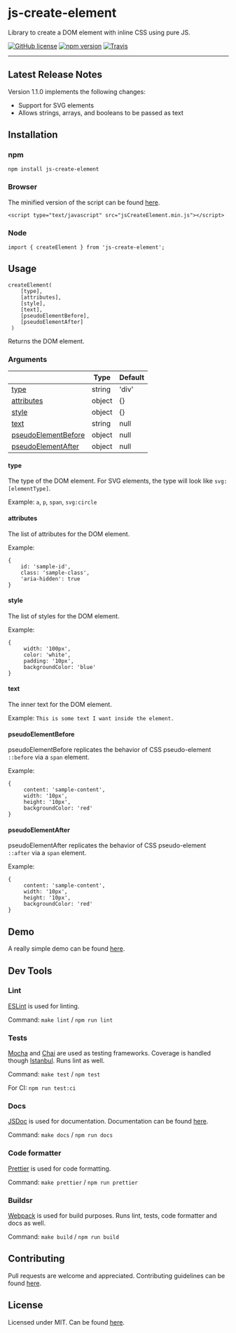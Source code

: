 # js-create-element

Library to create a DOM element with inline CSS using pure JS.

[![GitHub license](https://img.shields.io/badge/license-MIT-blue.svg)](https://github.com/athersharif/js-create-element/blob/master/LICENSE) [![npm version](https://img.shields.io/npm/v/js-create-element.svg?style=flat)](https://www.npmjs.com/package/js-create-element) [![Travis](https://travis-ci.org/athersharif/js-create-element.svg?branch=master)](https://travis-ci.org/athersharif/js-create-element)

----------

## Latest Release Notes

Version 1.1.0 implements the following changes:

- Support for SVG elements
- Allows strings, arrays, and booleans to be passed as text

## Installation

### npm

`npm install js-create-element`

### Browser

The minified version of the script can be found [here](https://github.com/athersharif/js-create-element/blob/master/build/jsCreateElement.min.js).

`<script type="text/javascript" src="jsCreateElement.min.js"></script>`

### Node

`import { createElement } from 'js-create-element';`

## Usage

```
createElement(
	[type],
	[attributes],
	[style],
	[text],
	[pseudoElementBefore],
	[pseudoElementAfter]
 )
```

Returns the DOM element.

### Arguments

|                           | Type   | Default |
 -------------------------- | ------ | --------|
| [type](#type)                      | string | 'div'   |
| [attributes](#attributes)                | object | {}      |
| [style](#style)                     | object | {}      |
| [text](#text)                      | string | null    |
| [pseudoElementBefore](#pseudoelementbefore)       | object | null    |
| [pseudoElementAfter](#pseudoelementafter)        | object | null    |

#### type

The type of the DOM element. For SVG elements, the type will look like `svg:[elementType]`.

Example: `a`, `p`, `span`, `svg:circle`

#### attributes

The list of attributes for the DOM element.

Example:

```
{
	id: 'sample-id',
	class: 'sample-class',
	'aria-hidden': true
}
```

#### style

The list of styles for the DOM element.

Example:

```
{
     width: '100px',
     color: 'white',
     padding: '10px',
     backgroundColor: 'blue'
}
```

#### text

The inner text for the DOM element.

Example: `This is some text I want inside the element.`

#### pseudoElementBefore

pseudoElementBefore replicates the behavior of CSS pseudo-element `::before` via a `span` element.

Example:

```
{
     content: 'sample-content',
     width: '10px',
     height: '10px',
     backgroundColor: 'red'
}
```

#### pseudoElementAfter

pseudoElementAfter replicates the behavior of CSS pseudo-element `::after` via a `span` element.

Example:

```
{
     content: 'sample-content',
     width: '10px',
     height: '10px',
     backgroundColor: 'red'
}
```

## Demo

A really simple demo can be found [here](https://athersharif.github.io/js-create-element/demo/).

## Dev Tools

### Lint

[ESLint](https://github.com/eslint/eslint) is used for linting.

Command: `make lint` / `npm run lint`

### Tests

[Mocha](https://github.com/mochajs/mocha) and [Chai](https://github.com/chaijs/chai) are used as testing frameworks. Coverage is handled though [Istanbul](https://github.com/istanbuljs/nyc). Runs lint as well.

Command: `make test` / `npm test`

For CI: `npm run test:ci`

### Docs

[JSDoc](https://github.com/jsdoc3/jsdoc) is used for documentation. Documentation can be found [here](https://athersharif.github.io/js-create-element/).

Command: `make docs` / `npm run docs`

### Code formatter

[Prettier](https://github.com/prettier/prettier) is used for code formatting.

Command: `make prettier` / `npm run prettier`

### Buildsr

[Webpack](https://github.com/webpack/webpack) is used for build purposes. Runs lint, tests, code formatter and docs as well.

Command: `make build` / `npm run build`

## Contributing

Pull requests are welcome and appreciated. Contributing guidelines can be found [here](https://github.com/athersharif/js-create-element/blob/master/CONTRIBUTING.md).

## License

Licensed under MIT. Can be found [here](https://github.com/athersharif/js-create-element/blob/master/LICENSE).
